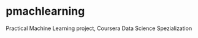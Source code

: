 pmachlearning
=============

Practical Machine Learning project, Coursera Data Science Spezialization
